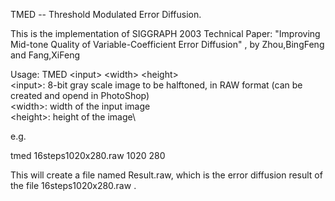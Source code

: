 TMED -- Threshold Modulated Error Diffusion. 

This is the implementation of SIGGRAPH 2003 Technical Paper:
"Improving Mid-tone Quality of Variable-Coefficient Error Diffusion" , by Zhou,BingFeng and Fang,XiFeng

Usage: TMED <input\> <width\> <height\>\
<input\>: 8-bit gray scale image to be halftoned, in RAW format (can be created and opend in PhotoShop)\
<width\>: width of the input image\
<height\>: height of the image\

e.g. 

tmed 16steps1020x280.raw 1020 280

This will create a file named Result.raw, which is the error diffusion result of the file 16steps1020x280.raw .



